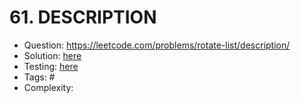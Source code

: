 # 61. DESCRIPTION

* Question: https://leetcode.com/problems/rotate-list/description/ 
* Solution: [here](Solution.java) 
* Testing: [here](SolutionTest.java) 
* Tags: # 
* Complexity: 
